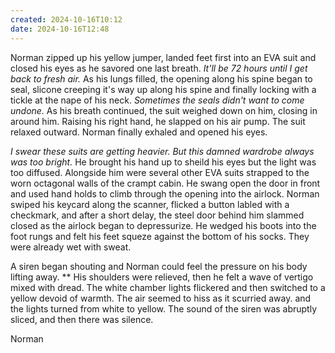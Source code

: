 ```yaml
---
created: 2024-10-16T10:12
date: 2024-10-16T12:48
---
```


Norman zipped up his yellow jumper, landed feet first into an EVA suit and closed his eyes as he savored one last breath. *It'll be 72 hours until I get back to fresh air.* As his lungs filled, the opening along his spine began to seal, slicone creeping it's way up along his spine and finally locking with a tickle at the nape of his neck. *Sometimes the seals didn't want to come undone.* As his breath continued, the suit weighed down on him, closing in around him. Raising his right hand, he slapped on his air pump. The suit relaxed outward. Norman finally exhaled and opened his eyes.

*I swear these suits are getting heavier. But this damned wardrobe always was too bright.* He brought his hand up to sheild his eyes but the light was too diffused. Alongside him were several other EVA suits strapped to the worn octagonal walls of the crampt cabin. He swang open the door in front and used hand holds to climb through the opening into the airlock. Norman swiped his keycard along the scanner, flicked a button labled with a checkmark, and after a short delay, the steel door behind him slammed closed as the airlock began to depressurize. He wedged his boots into the foot rungs and felt his feet squeze against the bottom of his socks. They were already wet with sweat.

A siren began shouting and Norman could feel the pressure on his body lifting away. ** His shoulders were relieved, then he felt a wave of vertigo mixed with dread. The white chamber lights flickered and then switched to a yellow devoid of warmth. The air seemed to hiss as it scurried away. and the lights turned from white to yellow. The sound of the siren was abruptly sliced, and then there was silence.

Norman 
